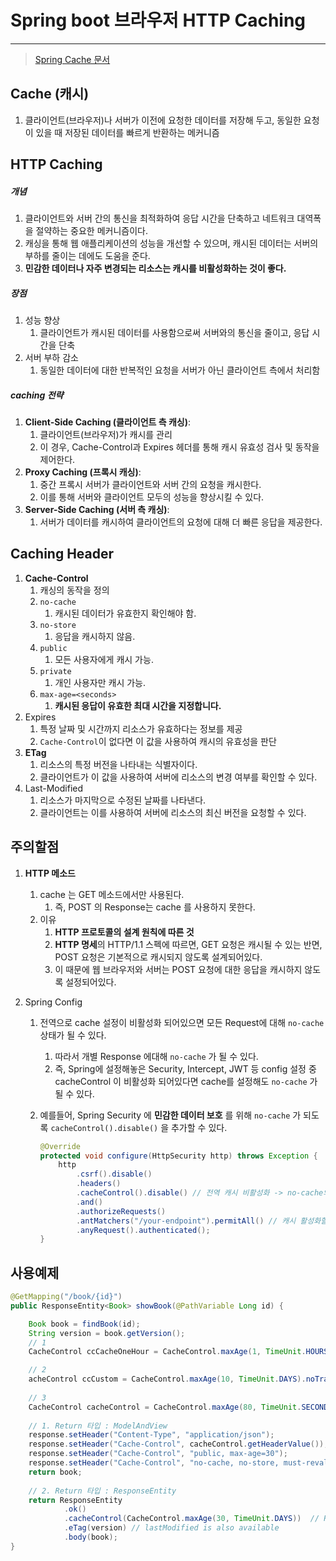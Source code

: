 

# Spring boot 브라우저 HTTP Caching

---

> [Spring Cache 문서 ](https://docs.spring.io/spring-framework/reference/web/webflux/caching.html)

## Cache (캐시)

1. 클라이언트(브라우저)나 서버가 이전에 요청한 데이터를 저장해 두고, 동일한 요청이 있을 때 저장된 데이터를 빠르게 반환하는 메커니즘

## HTTP Caching 

##### 개념 

1. 클라이언트와 서버 간의 통신을 최적화하여 응답 시간을 단축하고 네트워크 대역폭을 절약하는 중요한 메커니즘이다. 
2. 캐싱을 통해 웹 애플리케이션의 성능을 개선할 수 있으며, 캐시된 데이터는 서버의 부하를 줄이는 데에도 도움을 준다. 
3. **민감한 데이터나 자주 변경되는 리소스는 캐시를 비활성화하는 것이 좋다.**

##### 장점

1. 성능 향상
   1. 클라이언트가 캐시된 데이터를 사용함으로써 서버와의 통신을 줄이고, 응답 시간을 단축
2. 서버 부하 감소
   1. 동일한 데이터에 대한 반복적인 요청을 서버가 아닌 클라이언트 측에서 처리함

##### caching 전략

1. **Client-Side Caching (클라이언트 측 캐싱)**: 
   1. 클라이언트(브라우저)가 캐시를 관리
   2. 이 경우, Cache-Control과 Expires 헤더를 통해 캐시 유효성 검사 및 동작을 제어한다. 
2. **Proxy Caching (프록시 캐싱)**: 
   1. 중간 프록시 서버가 클라이언트와 서버 간의 요청을 캐시한다. 
   2. 이를 통해 서버와 클라이언트 모두의 성능을 향상시킬 수 있다. 
3. **Server-Side Caching (서버 측 캐싱)**: 
   1. 서버가 데이터를 캐시하여 클라이언트의 요청에 대해 더 빠른 응답을 제공한다.

## Caching Header 

1. **Cache-Control**
   1. 캐싱의 동작을 정의
   2. `no-cache`
      1. 캐시된 데이터가 유효한지 확인해야 함.
   3. `no-store`
      1. 응답을 캐시하지 않음.
   4. `public`
      1. 모든 사용자에게 캐시 가능.
   5. `private`
      1. 개인 사용자만 캐시 가능.
   6. `max-age=<seconds>`
      1. **캐시된 응답이 유효한 최대 시간을 지정합니다.**
2. Expires
   1. 특정 날짜 및 시간까지 리소스가 유효하다는 정보를 제공
   2. `Cache-Control`이 없다면 이 값을 사용하여 캐시의 유효성을 판단
3. **ETag**
   1. 리소스의 특정 버전을 나타내는 식별자이다. 
   2. 클라이언트가 이 값을 사용하여 서버에 리소스의 변경 여부를 확인할 수 있다. 
4. Last-Modified
   1. 리소스가 마지막으로 수정된 날짜를 나타낸다. 
   2. 클라이언트는 이를 사용하여 서버에 리소스의 최신 버전을 요청할 수 있다.

## 주의할점

1. **HTTP 메소드**

   1. cache 는 GET 메소드에서만 사용된다. 
      1. 즉, POST 의 Response는 cache 를 사용하지 못한다. 
   2. 이유
      1. **HTTP 프로토콜의 설계 원칙에 따른 것**
      2. **HTTP 명세**의 HTTP/1.1 스펙에 따르면, GET 요청은 캐시될 수 있는 반면, POST 요청은 기본적으로 캐시되지 않도록 설계되어있다.
      3. 이 때문에 웹 브라우저와 서버는 POST 요청에 대한 응답을 캐시하지 않도록 설정되어있다.  

2. Spring Config 

   1. 전역으로 cache 설정이 비활성화 되어있으면 모든 Request에 대해 `no-cache` 상태가 될 수 있다. 

      1. 따라서 개별 Response 에대해 `no-cache` 가 될 수 있다.
      2. 즉, Spring에 설정해놓은 Security, Intercept, JWT 등 config 설정 중 cacheControl 이 비활성화 되어있다면 cache를 설정해도 `no-cache` 가 될 수 있다. 

   2. 예를들어, Spring Security 에 **민감한 데이터 보호** 를 위해 `no-cache` 가 되도록 `cacheControl().disable()` 을 추가할 수 있다. 

      ```java
      @Override
      protected void configure(HttpSecurity http) throws Exception {
          http
              .csrf().disable()
              .headers()
              .cacheControl().disable() // 전역 캐시 비활성화 -> no-cache와 같은 값으로 설정
              .and()
              .authorizeRequests()
              .antMatchers("/your-endpoint").permitAll() // 캐시 활성화할 엔드포인트
              .anyRequest().authenticated();
      }
      ```

## 사용예제

```java
@GetMapping("/book/{id}")
public ResponseEntity<Book> showBook(@PathVariable Long id) {

	Book book = findBook(id);
	String version = book.getVersion();
    // 1
 	CacheControl ccCacheOneHour = CacheControl.maxAge(1, TimeUnit.HOURS); // 1시간동안 캐싱 유지 

    // 2
	acheControl ccCustom = CacheControl.maxAge(10, TimeUnit.DAYS).noTransform().cachePublic(); // 10일동안 캐시 유지
    
    // 3
	CacheControl cacheControl = CacheControl.maxAge(80, TimeUnit.SECONDS).cachePublic(); // 80초동안 캐시 유지 
    
    // 1. Return 타입 : ModelAndView 
    response.setHeader("Content-Type", "application/json");
    response.setHeader("Cache-Control", cacheControl.getHeaderValue()); // Response 헤더에 Cache-control 활성화 
    response.setHeader("Cache-Control", "public, max-age=30");
    response.setHeader("Cache-Control", "no-cache, no-store, must-revalidate"); // 캐시 사용 안함 
    return book;
    
    // 2. Return 타입 : ResponseEntity
	return ResponseEntity
			.ok()
			.cacheControl(CacheControl.maxAge(30, TimeUnit.DAYS))  // Response 헤더에 Cache-control 활성화
			.eTag(version) // lastModified is also available
			.body(book);
}
```

